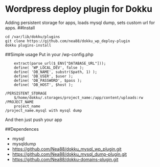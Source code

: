 # Wordpress deploy plugin  for Dokku

Adding persistent storage for apps, loads mysql dump, sets custom url for apps.
##Install

    cd /var/lib/dokku/plugins
    git clone https://github.com/nea88/dokku_wp_deploy-plugin
    dokku plugins-install
    
##Simple usage
    Put in your /wp-config.php
    
        extract(parse_url($_ENV["DATABASE_URL"]));
        define( 'WP_LOCAL_DEV', false );
        define( 'DB_NAME', substr($path, 1) );
        define( 'DB_USER', $user );
        define( 'DB_PASSWORD', $pass );
        define( 'DB_HOST', $host );
        
    /PERSISTENT_STORAGE 
        $/home/dokku/.storages/project_name:/app/content/uploads:rw
    /PROJECT_NAME
        project_name
    /project_name.mysql with mysql dump

And then just push your app




##Dependences

* mysql
* mysqldump
* https://github.com/Nea88/dokku_mysql_wp_plugin.git
* https://github.com/Nea88/dokku_mysql_dump-plugin.git
* https://github.com/Nea88/dokku-domains-plugin.git
